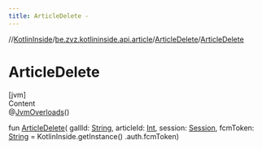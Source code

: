```yaml
---
title: ArticleDelete -
---
```

//[KotlinInside](../../index.md)/[be.zvz.kotlininside.api.article](../index.md)/[ArticleDelete](index.md)/[ArticleDelete](-article-delete.md)



# ArticleDelete  
[jvm]  
Content  
@[JvmOverloads](https://kotlinlang.org/api/latest/jvm/stdlib/kotlin.jvm/-jvm-overloads/index.html)()

fun [ArticleDelete](-article-delete.md)(
gallId: [String](https://kotlinlang.org/api/latest/jvm/stdlib/kotlin/-string/index.html),
articleId: [Int](https://kotlinlang.org/api/latest/jvm/stdlib/kotlin/-int/index.html),
session: [Session](../../be.zvz.kotlininside.session/-session/index.md),
fcmToken: [String](https://kotlinlang.org/api/latest/jvm/stdlib/kotlin/-string/index.html) = KotlinInside.getInstance()
.auth.fcmToken)  



